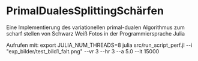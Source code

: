 # PrimalDualesSplittingSchärfen
Eine Implementierung des variationellen primal-dualen Algorithmus zum scharf stellen von Schwarz Weiß Fotos in der Programmiersprache Julia

Aufrufen mit:
export JULIA_NUM_THREADS=8
julia src/run_script_perf.jl --i "exp_bilder/test_bild1_falt.png" --vr 3 --hr 3 --a 5.0 --it 15000
